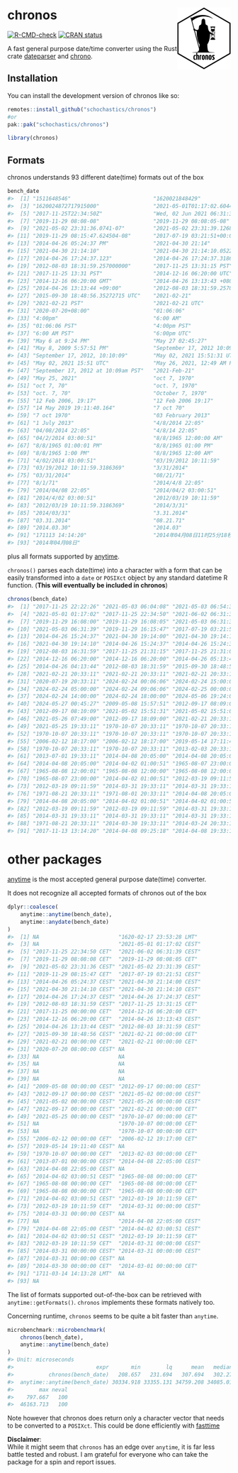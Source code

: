 
<!-- README.md is generated from README.Rmd. Please edit that file -->

# chronos <img src="man/figures/logo.png" align="right" height="139" alt="" />

<!-- badges: start -->

[![R-CMD-check](https://github.com/schochastics/chronos/actions/workflows/R-CMD-check.yaml/badge.svg)](https://github.com/schochastics/chronos/actions/workflows/R-CMD-check.yaml)
[![CRAN
status](https://www.r-pkg.org/badges/version/chronos)](https://CRAN.R-project.org/package=chronos)
<!-- badges: end -->

A fast general purpose date/time converter using the Rust crate
[dateparser](https://crates.io/crates/dateparser) and
[chrono](https://crates.io/crates/chrono).

## Installation

You can install the development version of chronos like so:

``` r
remotes::install_github("schochastics/chronos")
#or
pak::pak("schochastics/chronos")
```

``` r
library(chronos)
```

## Formats

chronos understands 93 different date(time) formats out of the box

``` r
bench_date
#>  [1] "1511648546"                          "1620021848429"                      
#>  [3] "1620024872717915000"                 "2021-05-01T01:17:02.604456Z"        
#>  [5] "2017-11-25T22:34:50Z"                "Wed, 02 Jun 2021 06:31:39 GMT"      
#>  [7] "2019-11-29 08:08-08"                 "2019-11-29 08:08:05-08"             
#>  [9] "2021-05-02 23:31:36.0741-07"         "2021-05-02 23:31:39.12689-07"       
#> [11] "2019-11-29 08:15:47.624504-08"       "2017-07-19 03:21:51+00:00"          
#> [13] "2014-04-26 05:24:37 PM"              "2021-04-30 21:14"                   
#> [15] "2021-04-30 21:14:10"                 "2021-04-30 21:14:10.052282"         
#> [17] "2014-04-26 17:24:37.123"             "2014-04-26 17:24:37.3186369"        
#> [19] "2012-08-03 18:31:59.257000000"       "2017-11-25 13:31:15 PST"            
#> [21] "2017-11-25 13:31 PST"                "2014-12-16 06:20:00 UTC"            
#> [23] "2014-12-16 06:20:00 GMT"             "2014-04-26 13:13:43 +0800"          
#> [25] "2014-04-26 13:13:44 +09:00"          "2012-08-03 18:31:59.257000000 +0000"
#> [27] "2015-09-30 18:48:56.35272715 UTC"    "2021-02-21"                         
#> [29] "2021-02-21 PST"                      "2021-02-21 UTC"                     
#> [31] "2020-07-20+08:00"                    "01:06:06"                           
#> [33] "4:00pm"                              "6:00 AM"                            
#> [35] "01:06:06 PST"                        "4:00pm PST"                         
#> [37] "6:00 AM PST"                         "6:00pm UTC"                         
#> [39] "May 6 at 9:24 PM"                    "May 27 02:45:27"                    
#> [41] "May 8, 2009 5:57:51 PM"              "September 17, 2012 10:09am"         
#> [43] "September 17, 2012, 10:10:09"        "May 02, 2021 15:51:31 UTC"          
#> [45] "May 02, 2021 15:51 UTC"              "May 26, 2021, 12:49 AM PDT"         
#> [47] "September 17, 2012 at 10:09am PST"   "2021-Feb-21"                        
#> [49] "May 25, 2021"                        "oct 7, 1970"                        
#> [51] "oct 7, 70"                           "oct. 7, 1970"                       
#> [53] "oct. 7, 70"                          "October 7, 1970"                    
#> [55] "12 Feb 2006, 19:17"                  "12 Feb 2006 19:17"                  
#> [57] "14 May 2019 19:11:40.164"            "7 oct 70"                           
#> [59] "7 oct 1970"                          "03 February 2013"                   
#> [61] "1 July 2013"                         "4/8/2014 22:05"                     
#> [63] "04/08/2014 22:05"                    "4/8/14 22:05"                       
#> [65] "04/2/2014 03:00:51"                  "8/8/1965 12:00:00 AM"               
#> [67] "8/8/1965 01:00:01 PM"                "8/8/1965 01:00 PM"                  
#> [69] "8/8/1965 1:00 PM"                    "8/8/1965 12:00 AM"                  
#> [71] "4/02/2014 03:00:51"                  "03/19/2012 10:11:59"                
#> [73] "03/19/2012 10:11:59.3186369"         "3/31/2014"                          
#> [75] "03/31/2014"                          "08/21/71"                           
#> [77] "8/1/71"                              "2014/4/8 22:05"                     
#> [79] "2014/04/08 22:05"                    "2014/04/2 03:00:51"                 
#> [81] "2014/4/02 03:00:51"                  "2012/03/19 10:11:59"                
#> [83] "2012/03/19 10:11:59.3186369"         "2014/3/31"                          
#> [85] "2014/03/31"                          "3.31.2014"                          
#> [87] "03.31.2014"                          "08.21.71"                           
#> [89] "2014.03.30"                          "2014.03"                            
#> [91] "171113 14:14:20"                     "2014年04月08日11时25分18秒"         
#> [93] "2014年04月08日"
```

plus all formats supported by
[anytime](https://github.com/eddelbuettel/anytime).

`chronos()` parses each date(time) into a character with a form that can
be easily transformed into a `date` or `POSIXct` object by any standard
datetime R function. (**This will eventually be included in chronos**)

``` r
chronos(bench_date)
#>  [1] "2017-11-25 22:22:26" "2021-05-03 06:04:08" "2021-05-03 06:54:32"
#>  [4] "2021-05-01 01:17:02" "2017-11-25 22:34:50" "2021-06-02 06:31:39"
#>  [7] "2019-11-29 16:08:00" "2019-11-29 16:08:05" "2021-05-03 06:31:36"
#> [10] "2021-05-03 06:31:39" "2019-11-29 16:15:47" "2017-07-19 03:21:51"
#> [13] "2014-04-26 15:24:37" "2021-04-30 19:14:00" "2021-04-30 19:14:10"
#> [16] "2021-04-30 19:14:10" "2014-04-26 15:24:37" "2014-04-26 15:24:37"
#> [19] "2012-08-03 16:31:59" "2017-11-25 21:31:15" "2017-11-25 21:31:00"
#> [22] "2014-12-16 06:20:00" "2014-12-16 06:20:00" "2014-04-26 05:13:43"
#> [25] "2014-04-26 04:13:44" "2012-08-03 18:31:59" "2015-09-30 18:48:56"
#> [28] "2021-02-21 20:33:11" "2021-02-21 20:33:11" "2021-02-21 20:33:11"
#> [31] "2020-07-19 20:33:11" "2024-02-24 00:06:06" "2024-02-24 15:00:00"
#> [34] "2024-02-24 05:00:00" "2024-02-24 09:06:06" "2024-02-25 00:00:00"
#> [37] "2024-02-24 14:00:00" "2024-02-24 18:00:00" "2024-05-06 19:24:00"
#> [40] "2024-05-27 00:45:27" "2009-05-08 15:57:51" "2012-09-17 08:09:00"
#> [43] "2012-09-17 08:10:09" "2021-05-02 15:51:31" "2021-05-02 15:51:00"
#> [46] "2021-05-26 07:49:00" "2012-09-17 18:09:00" "2021-02-21 20:33:11"
#> [49] "2021-05-25 19:33:11" "1970-10-07 20:33:11" "1970-10-07 20:33:11"
#> [52] "1970-10-07 20:33:11" "1970-10-07 20:33:11" "1970-10-07 20:33:11"
#> [55] "2006-02-12 18:17:00" "2006-02-12 18:17:00" "2019-05-14 17:11:40"
#> [58] "1970-10-07 20:33:11" "1970-10-07 20:33:11" "2013-02-03 20:33:11"
#> [61] "2013-07-01 19:33:11" "2014-04-08 20:05:00" "2014-04-08 20:05:00"
#> [64] "2014-04-08 20:05:00" "2014-04-02 01:00:51" "1965-08-07 23:00:00"
#> [67] "1965-08-08 12:00:01" "1965-08-08 12:00:00" "1965-08-08 12:00:00"
#> [70] "1965-08-07 23:00:00" "2014-04-02 01:00:51" "2012-03-19 09:11:59"
#> [73] "2012-03-19 09:11:59" "2014-03-31 19:33:11" "2014-03-31 19:33:11"
#> [76] "1971-08-21 20:33:11" "1971-08-01 20:33:11" "2014-04-08 20:05:00"
#> [79] "2014-04-08 20:05:00" "2014-04-02 01:00:51" "2014-04-02 01:00:51"
#> [82] "2012-03-19 09:11:59" "2012-03-19 09:11:59" "2014-03-31 19:33:11"
#> [85] "2014-03-31 19:33:11" "2014-03-31 19:33:11" "2014-03-31 19:33:11"
#> [88] "1971-08-21 20:33:11" "2014-03-30 19:33:11" "2014-03-24 20:33:11"
#> [91] "2017-11-13 13:14:20" "2014-04-08 09:25:18" "2014-04-08 19:33:11"
```

# other packages

[anytime](https://github.com/eddelbuettel/anytime) is the most accepted
general purpose date(time) converter.

It does not recognize all accepted formats of chronos out of the box

``` r
dplyr::coalesce(
    anytime::anytime(bench_date),
    anytime::anydate(bench_date)
)
#>  [1] NA                         "1620-02-17 23:53:28 LMT" 
#>  [3] NA                         "2021-05-01 01:17:02 CEST"
#>  [5] "2017-11-25 22:34:50 CET"  "2021-06-02 06:31:39 CEST"
#>  [7] "2019-11-29 08:08:08 CET"  "2019-11-29 08:08:05 CET" 
#>  [9] "2021-05-02 23:31:36 CEST" "2021-05-02 23:31:39 CEST"
#> [11] "2019-11-29 08:15:47 CET"  "2017-07-19 03:21:51 CEST"
#> [13] "2014-04-26 05:24:37 CEST" "2021-04-30 21:14:00 CEST"
#> [15] "2021-04-30 21:14:10 CEST" "2021-04-30 21:14:10 CEST"
#> [17] "2014-04-26 17:24:37 CEST" "2014-04-26 17:24:37 CEST"
#> [19] "2012-08-03 18:31:59 CEST" "2017-11-25 13:31:15 CET" 
#> [21] "2017-11-25 00:00:00 CET"  "2014-12-16 06:20:00 CET" 
#> [23] "2014-12-16 06:20:00 CET"  "2014-04-26 13:13:43 CEST"
#> [25] "2014-04-26 13:13:44 CEST" "2012-08-03 18:31:59 CEST"
#> [27] "2015-09-30 18:48:56 CEST" "2021-02-21 00:00:00 CET" 
#> [29] "2021-02-21 00:00:00 CET"  "2021-02-21 00:00:00 CET" 
#> [31] "2020-07-20 08:00:00 CEST" NA                        
#> [33] NA                         NA                        
#> [35] NA                         NA                        
#> [37] NA                         NA                        
#> [39] NA                         NA                        
#> [41] "2009-05-08 00:00:00 CEST" "2012-09-17 00:00:00 CEST"
#> [43] "2012-09-17 00:00:00 CEST" "2021-05-02 00:00:00 CEST"
#> [45] "2021-05-02 00:00:00 CEST" "2021-05-26 00:00:00 CEST"
#> [47] "2012-09-17 00:00:00 CEST" "2021-02-21 00:00:00 CET" 
#> [49] "2021-05-25 00:00:00 CEST" "1970-10-07 00:00:00 CET" 
#> [51] NA                         "1970-10-07 00:00:00 CET" 
#> [53] NA                         "1970-10-07 00:00:00 CET" 
#> [55] "2006-02-12 00:00:00 CET"  "2006-02-12 19:17:00 CET" 
#> [57] "2019-05-14 19:11:40 CEST" NA                        
#> [59] "1970-10-07 00:00:00 CET"  "2013-02-03 00:00:00 CET" 
#> [61] "2013-07-01 00:00:00 CEST" "2014-04-08 22:05:00 CEST"
#> [63] "2014-04-08 22:05:00 CEST" NA                        
#> [65] "2014-04-02 03:00:51 CEST" "1965-08-08 00:00:00 CET" 
#> [67] "1965-08-08 00:00:00 CET"  "1965-08-08 00:00:00 CET" 
#> [69] "1965-08-08 00:00:00 CET"  "1965-08-08 00:00:00 CET" 
#> [71] "2014-04-02 03:00:51 CEST" "2012-03-19 10:11:59 CET" 
#> [73] "2012-03-19 10:11:59 CET"  "2014-03-31 00:00:00 CEST"
#> [75] "2014-03-31 00:00:00 CEST" NA                        
#> [77] NA                         "2014-04-08 22:05:00 CEST"
#> [79] "2014-04-08 22:05:00 CEST" "2014-04-02 03:00:51 CEST"
#> [81] "2014-04-02 03:00:51 CEST" "2012-03-19 10:11:59 CET" 
#> [83] "2012-03-19 10:11:59 CET"  "2014-03-31 00:00:00 CEST"
#> [85] "2014-03-31 00:00:00 CEST" "2014-03-31 00:00:00 CEST"
#> [87] "2014-03-31 00:00:00 CEST" NA                        
#> [89] "2014-03-30 00:00:00 CET"  "2014-03-01 00:00:00 CET" 
#> [91] "1711-03-14 14:13:28 LMT"  NA                        
#> [93] NA
```

The list of formats supported out-of-the-box can be retrieved with
`anytime::getFormats()`. `chronos` implements these formats natively
too.

Concerning runtime, `chronos` seems to be quite a bit faster than
`anytime`.

``` r
microbenchmark::microbenchmark(
    chronos(bench_date),
    anytime::anytime(bench_date)
)
#> Unit: microseconds
#>                          expr       min        lq      mean   median       uq
#>           chronos(bench_date)   208.657   231.694   307.694   302.27   339.99
#>  anytime::anytime(bench_date) 30334.918 33355.131 34759.208 34085.01 36111.81
#>        max neval
#>    797.667   100
#>  46163.713   100
```

Note however that chronos does return only a character vector that needs
to be converted to a `POSIXct`. This could be done efficiently with
[fasttime](https://github.com/s-u/fasttime)

**Disclaimer**:  
While it might seem that `chronos` has an edge over `anytime`, it is far
less battle tested and robust. I am grateful for everyone who can take
the package for a spin and report issues.

